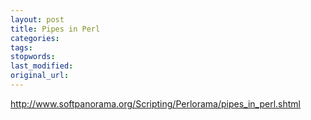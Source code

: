 ```yaml
---
layout: post
title: Pipes in Perl
categories:
tags:
stopwords:
last_modified:
original_url:
---
```


http://www.softpanorama.org/Scripting/Perlorama/pipes_in_perl.shtml
